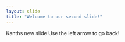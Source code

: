 ```yaml
---
layout: slide
title: "Welcome to our second slide!"
---
```

Kanths new slide
Use the left arrow to go back!
